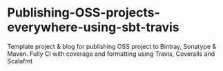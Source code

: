 # Publishing-OSS-projects-everywhere-using-sbt-travis
Template project &amp; blog for publishing OSS project to Bintray, Sonatype &amp; Maven. Fully CI with coverage and formatting using Travis, Coveralls and Scalafmt
